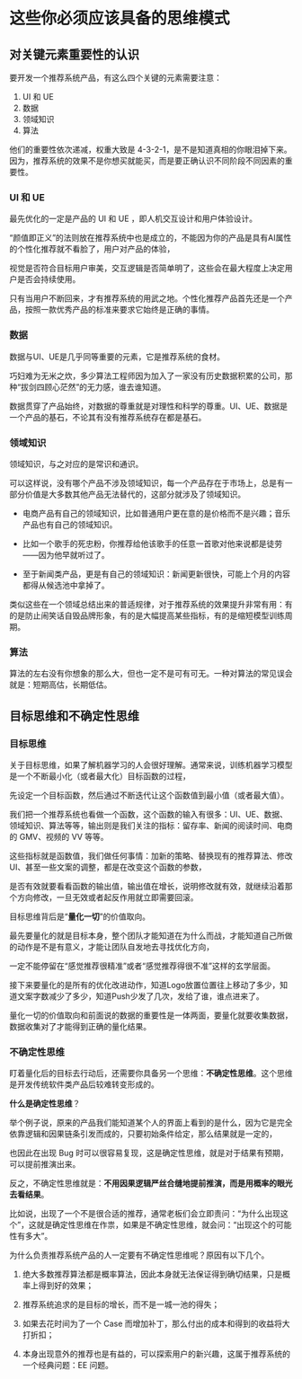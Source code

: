 # 这些你必须应该具备的思维模式


## 对关键元素重要性的认识

要开发一个推荐系统产品，有这么四个关键的元素需要注意：

1. UI 和 UE
2. 数据
3. 领域知识
4. 算法


他们的重要性依次递减，权重大致是 4-3-2-1，是不是知道真相的你眼泪掉下来。因为，推荐系统的效果不是你想买就能买，而是要正确认识不同阶段不同因素的重要性。




### UI 和 UE

最先优化的一定是产品的 UI 和 UE ，即人机交互设计和用户体验设计。

“颜值即正义”的法则放在推荐系统中也是成立的，不能因为你的产品是具有AI属性的个性化推荐就不看脸了，用户对产品的体验，

视觉是否符合目标用户审美，交互逻辑是否简单明了，这些会在最大程度上决定用户是否会持续使用。

只有当用户不断回来，才有推荐系统的用武之地。个性化推荐产品首先还是一个产品，按照一款优秀产品的标准来要求它始终是正确的事情。



### 数据

数据与UI、UE是几乎同等重要的元素，它是推荐系统的食材。

巧妇难为无米之炊，多少算法工程师因为加入了一家没有历史数据积累的公司，那种“拔剑四顾心茫然”的无力感，谁去谁知道。

数据贯穿了产品始终，对数据的尊重就是对理性和科学的尊重。UI、UE、数据是一个产品的基石，不论其有没有推荐系统存在都是基石。



### 领域知识

领域知识，与之对应的是常识和通识。

可以这样说，没有哪个产品不涉及领域知识，每一个产品存在于市场上，总是有一部分价值是大多数其他产品无法替代的，这部分就涉及了领域知识。

- 电商产品有自己的领域知识，比如普通用户更在意的是价格而不是兴趣；音乐产品也有自己的领域知识。

- 比如一个歌手的死忠粉，你推荐给他该歌手的任意一首歌对他来说都是徒劳——因为他早就听过了。

- 至于新闻类产品，更是有自己的领域知识：新闻更新很快，可能上个月的内容都得从候选池中拿掉了。

类似这些在一个领域总结出来的普适规律，对于推荐系统的效果提升非常有用：有的是防止闹笑话自毁品牌形象，有的是大幅提高某些指标，有的是缩短模型训练周期。



### 算法

算法的左右没有你想象的那么大，但也一定不是可有可无。一种对算法的常见误会就是：短期高估，长期低估。


## 目标思维和不确定性思维


### 目标思维

关于目标思维，如果了解机器学习的人会很好理解。通常来说，训练机器学习模型是一个不断最小化（或者最大化）目标函数的过程，

先设定一个目标函数，然后通过不断迭代让这个函数值到最小值（或者最大值）。

我们把一个推荐系统也看做一个函数，这个函数的输入有很多：UI、UE、数据、领域知识、算法等等，输出则是我们关注的指标：留存率、新闻的阅读时间、电商的 GMV、视频的 VV 等等。

这些指标就是函数值，我们做任何事情：加新的策略、替换现有的推荐算法、修改UI、甚至一些文案的调整，都是在改变这个函数的参数，

是否有效就要看看函数的输出值，输出值在增长，说明修改就有效，就继续沿着那个方向修改，一旦无效或者起反作用就立即需要回滚。

目标思维背后是“**量化一切**”的价值取向。

最先要量化的就是目标本身，整个团队才能知道在为什么而战，才能知道自己所做的动作是不是有意义，才能让团队自发地去寻找优化方向，

一定不能停留在“感觉推荐很精准”或者“感觉推荐得很不准”这样的玄学层面。

接下来要量化的是所有的优化改进动作，知道Logo放置位置往上移动了多少，知道文案字数减少了多少，知道Push少发了几次，发给了谁，谁点进来了。

量化一切的价值取向和前面说的数据的重要性是一体两面，要量化就要收集数据，数据收集对了才能得到正确的量化结果。


### 不确定性思维


盯着量化后的目标去行动后，还需要你具备另一个思维：**不确定性思维**。这个思维是开发传统软件类产品后较难转变形成的。

**什么是确定性思维**？

举个例子说，原来的产品我们能知道某个人的界面上看到的是什么，因为它是完全依靠逻辑和因果链条引发而成的，只要初始条件给定，那么结果就是一定的，

也因此在出现 Bug 时可以很容易复现，这是确定性思维，就是对于结果有预期，可以提前推演出来。

反之，不确定性思维就是：**不用因果逻辑严丝合缝地提前推演，而是用概率的眼光去看结果**。

比如说，出现了一个不是很合适的推荐，通常老板们会立即责问：“为什么出现这个”，这就是确定性思维在作祟，如果是不确定性思维，就会问：“出现这个的可能性有多大”。

为什么负责推荐系统产品的人一定要有不确定性思维呢？原因有以下几个。

1. 绝大多数推荐算法都是概率算法，因此本身就无法保证得到确切结果，只是概率上得到好的效果；

2. 推荐系统追求的是目标的增长，而不是一城一池的得失；

3. 如果去花时间为了一个 Case 而增加补丁，那么付出的成本和得到的收益将大打折扣；

4. 本身出现意外的推荐也是有益的，可以探索用户的新兴趣，这属于推荐系统的一个经典问题：EE 问题。






